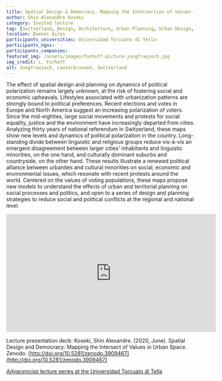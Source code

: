 ```yaml
---
title: Spatial Design & Democracy. Mapping the Intersection of Values in Urban Space
author: Shin Alexandre Koseki
category: Invited lecture
tag: [Switzerland, Design, Architecture, Urban Planning, Urban Design, Spatial Planning, Values, Society, Le Corbusier, Gehl, Research, DyAM, Polarizations, Votes, Elections, Networks, Data Visualization, Network Science]
location: Buenos Aires
participants_universities: Universidad Torcuato di Tella
participants_ngos:
participants_companies: 
featured_img: /assets/images/furhoff-picture-jungfraujoch.jpg
img_credit: L. Furhoff
alt: Jungfraujoch, Lauterbrunnen, Switzerland
---
```

The effect of spatial design and planning on dynamics of political polarization remains largely unknown, at the risk of fostering social and economic upheavals. Lifestyles associated with urbanization patterns are strongly bound to political preferences. Recent elections and votes in Europe and North America suggest an increasing polarization of voters. Since the mid-eighties, large social movements and protests for social equality, justice and the environment have increasingly departed from cities. Analyzing thirty years of national referendum in Switzerland, these maps show new levels and dynamics of political polarization in the country. Long-standing divide between linguistic and religious groups reduce vis-à-vis an emergent disagreement between larger cities’ inhabitants and linguistic minorities, on the one hand, and culturally dominant suburbs and countryside, on the other hand. These results illustrate a renewed political alliance between urbanites and cultural minorities on social, economic and environmental issues, which resonate with recent protests around the world. Centered on the values of voting populations, these maps propose new models to understand the effects of urban and territorial planning on social processes and politics, and open to a series of design and planning strategies to reduce social and political conflicts at the regional and national level.

<iframe width="560" height="315" src="https://www.youtube.com/embed/jFvO32XtjgE" frameborder="0" allow="accelerometer; autoplay; encrypted-media; gyroscope; picture-in-picture" allowfullscreen></iframe>

Lecture presentation deck:
Koseki, Shin Alexandre. (2020, June). Spatial Design and Democracy: Mapping the Intersect of Values in Urban Space. Zenodo. [http://doi.org/10.5281/zenodo.3909467](http://doi.org/10.5281/zenodo.3909467)

[*Adyacencias* lecture series at the Universidad Torcuato di Tella](https://www.utdt.edu/ver_contenido.php?id_contenido=16551&id_item_menu=27292)